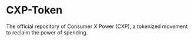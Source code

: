 # CXP-Token
The official repository of Consumer X Power (CXP), a tokenized movement to reclaim the power of spending.
